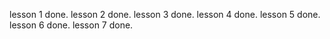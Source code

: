 lesson 1 done.
lesson 2 done.
lesson 3 done.
lesson 4 done.
lesson 5 done.
lesson 6 done.
lesson 7 done.
